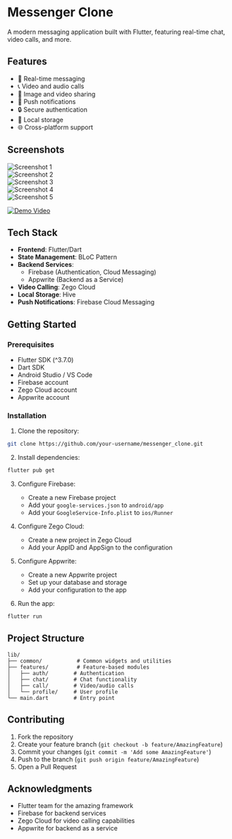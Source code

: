 # Messenger Clone

A modern messaging application built with Flutter, featuring real-time chat, video calls, and more.

## Features

- 💬 Real-time messaging
- 📞 Video and audio calls
- 📸 Image and video sharing
- 🔔 Push notifications
- 🔒 Secure authentication
- 💾 Local storage
- 🌐 Cross-platform support

## Screenshots

![Screenshot 1](assets/images/Picture1.png)  
![Screenshot 2](assets/images/Picture2.png)  
![Screenshot 3](assets/images/Picture3.png)  
![Screenshot 4](assets/images/Picture4.png)  
![Screenshot 5](assets/images/Picture5.png)  
 
[![Demo Video](assets/screenshots/thumbnail.png)](https://drive.google.com/drive/folders/1Za7tzsPghMiUbhfunv1jIfZL3whDdk5k?fbclid=IwY2xjawK7QgpleHRuA2FlbQIxMQABHuzj4MWeE5kLy-B_wyQeTcKqXJwdG9nKNAOW78S2ts5tUTlFdOPg58PJ-ECi_aem_Eu32XxNyCOk_XGqCf4WWxQ)

## Tech Stack

- **Frontend**: Flutter/Dart
- **State Management**: BLoC Pattern
- **Backend Services**: 
  - Firebase (Authentication, Cloud Messaging)
  - Appwrite (Backend as a Service)
- **Video Calling**: Zego Cloud
- **Local Storage**: Hive
- **Push Notifications**: Firebase Cloud Messaging

## Getting Started

### Prerequisites

- Flutter SDK (^3.7.0)
- Dart SDK
- Android Studio / VS Code
- Firebase account
- Zego Cloud account
- Appwrite account

### Installation

1. Clone the repository:
```bash
git clone https://github.com/your-username/messenger_clone.git
```

2. Install dependencies:
```bash
flutter pub get
```

3. Configure Firebase:
   - Create a new Firebase project
   - Add your `google-services.json` to `android/app`
   - Add your `GoogleService-Info.plist` to `ios/Runner`

4. Configure Zego Cloud:
   - Create a new project in Zego Cloud
   - Add your AppID and AppSign to the configuration

5. Configure Appwrite:
   - Create a new Appwrite project
   - Set up your database and storage
   - Add your configuration to the app

6. Run the app:
```bash
flutter run
```

## Project Structure

```
lib/
├── common/           # Common widgets and utilities
├── features/         # Feature-based modules
│   ├── auth/        # Authentication
│   ├── chat/        # Chat functionality
│   ├── call/        # Video/audio calls
│   └── profile/     # User profile
└── main.dart        # Entry point
```

## Contributing

1. Fork the repository
2. Create your feature branch (`git checkout -b feature/AmazingFeature`)
3. Commit your changes (`git commit -m 'Add some AmazingFeature'`)
4. Push to the branch (`git push origin feature/AmazingFeature`)
5. Open a Pull Request

## Acknowledgments

- Flutter team for the amazing framework
- Firebase for backend services
- Zego Cloud for video calling capabilities
- Appwrite for backend as a service
